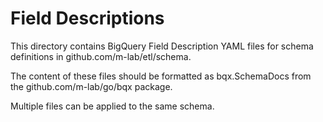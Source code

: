 # Field Descriptions

This directory contains BigQuery Field Description YAML files for schema
definitions in github.com/m-lab/etl/schema.

The content of these files should be formatted as bqx.SchemaDocs from the
github.com/m-lab/go/bqx package.

Multiple files can be applied to the same schema.
